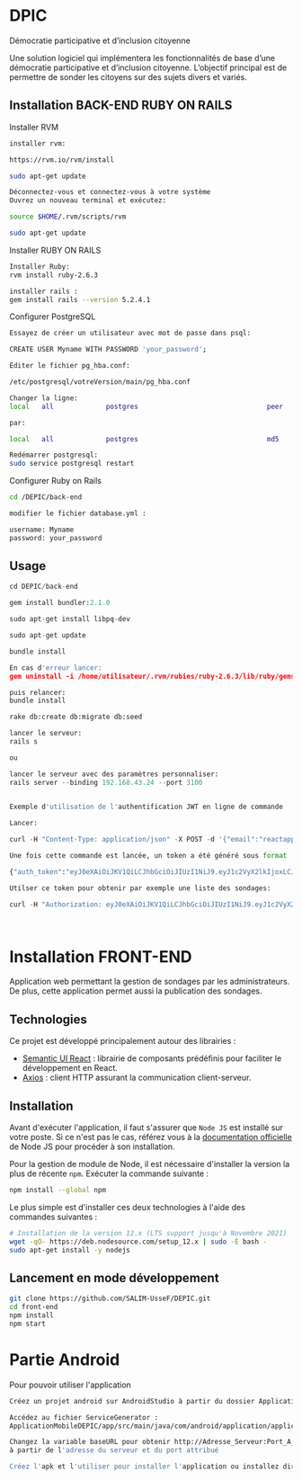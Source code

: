 # DPIC

Démocratie participative et d’inclusion citoyenne

Une solution logiciel qui implémentera les fonctionnalités de base d’une démocratie participative et d’inclusion citoyenne. L’objectif principal est de permettre de sonder les citoyens sur des sujets divers et variés.

## Installation BACK-END RUBY ON RAILS

Installer RVM

```bash
installer rvm:

https://rvm.io/rvm/install

sudo apt-get update

Déconnectez-vous et connectez-vous à votre système
Ouvrez un nouveau terminal et exécutez:

source $HOME/.rvm/scripts/rvm

sudo apt-get update

```

Installer RUBY ON RAILS

```bash
Installer Ruby:
rvm install ruby-2.6.3

installer rails :
gem install rails --version 5.2.4.1

```

Configurer PostgreSQL

```bash
Essayez de créer un utilisateur avec mot de passe dans psql:

CREATE USER Myname WITH PASSWORD 'your_password';

Editer le fichier pg_hba.conf:

/etc/postgresql/votreVersion/main/pg_hba.conf

Changer la ligne:
local   all             postgres                                peer

par:

local   all             postgres                                md5

Redémarrer postgresql:
sudo service postgresql restart

```

Configurer Ruby on Rails

```bash
cd /DEPIC/back-end

modifier le fichier database.yml :

username: Myname
password: your_password

```

## Usage

```python
cd DEPIC/back-end

gem install bundler:2.1.0

sudo apt-get install libpq-dev

sudo apt-get update

bundle install

En cas d'erreur lancer:
gem uninstall -i /home/utilisateur/.rvm/rubies/ruby-2.6.3/lib/ruby/gems/2.6.0 rubygems-bundler

puis relancer:
bundle install

rake db:create db:migrate db:seed

lancer le serveur:
rails s

ou

lancer le serveur avec des paramètres personnaliser:
rails server --binding 192.168.43.24 --port 3100
 
```

```python
Exemple d'utilisation de l'authentification JWT en ligne de commande

Lancer:

curl -H "Content-Type: application/json" -X POST -d '{"email":"reactapp@gmail.com","password":"reactapptest"}' http://localhost:3100/authenticate

Une fois cette commande est lancée, un token a été généré sous format :

{"auth_token":"eyJ0eXAiOiJKV1QiLCJhbGciOiJIUzI1NiJ9.eyJ1c2VyX2lkIjoxLCJleHAiOjE0NjA2NTgxODZ9.xsSwcPC22IR71OBv6bU_OGCSyfE89DvEzWfDU0iybAZ"}

Utilser ce token pour obtenir par exemple une liste des sondages:

curl -H "Authorization: eyJ0eXAiOiJKV1QiLCJhbGciOiJIUzI1NiJ9.eyJ1c2VyX2lkIjoxLCJleHAiOjE0NjA2NTgxODZ9.xsSwcPC22IR71OBv6bU_OGCSyfE89DvEzWfDU0iybAZ" http://localhost:3100/sondages

 
```
# Installation FRONT-END

Application web permettant la gestion de sondages par les administrateurs. De plus, cette application permet aussi la publication des sondages.

## Technologies

Ce projet est développé principalement autour des librairies :
- [Semantic UI React](https://react.semantic-ui.com/) : librairie de composants prédéfinis pour faciliter le développement en React.
- [Axios](https://github.com/axios/axios) : client HTTP assurant la communication client-serveur.

## Installation

Avant d'exécuter l'application, il faut s'assurer que `Node JS` est installé sur votre poste.
Si ce n'est pas le cas, référez vous à la [documentation officielle](https://nodejs.org/fr/) de Node JS pour procéder à son installation.

Pour la gestion de module de Node, il est nécessaire d'installer la version la plus de récente `npm`. Exécuter la commande suivante :
```bash
npm install --global npm
```

Le plus simple est d'installer ces deux technologies à l'aide des commandes suivantes :
```bash
# Installation de la version 12.x (LTS support jusqu'à Novembre 2021)
wget -qO- https://deb.nodesource.com/setup_12.x | sudo -E bash -
sudo apt-get install -y nodejs
```

## Lancement en mode développement

```bash
git clone https://github.com/SALIM-UsseF/DEPIC.git
cd front-end
npm install
npm start
```

# Partie Android

Pour pouvoir utiliser l'application

```bash
Créez un projet android sur AndroidStudio à partir du dossier ApplicationMobileDEPIC

Accédez au fichier ServiceGenerator : 
ApplicationMobileDEPIC/app/src/main/java/com/android/application/applicationmobiledepic/BaseDeDonneesInterne/Retrofit

Changez la variable baseURL pour obtenir http://Adresse_Serveur:Port_A_Utiliser/ 
à partir de l'adresse du serveur et du port attribué

Créez l'apk et l'utiliser pour installer l'application ou installez directement à partir d'AndroidStudio

```
